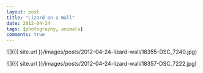 ```yaml
---
layout: post
title: "Lizard on a Wall"
date: 2012-04-24
tags: [photography, animals]
comments: true
---
```

![]({{ site.url }}/images/posts/2012-04-24-lizard-wall/18355-DSC_7240.jpg)

![]({{ site.url }}/images/posts/2012-04-24-lizard-wall/18357-DSC_7222.jpg)

